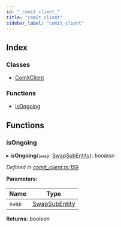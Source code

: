 ```yaml
---
id: "_comit_client_"
title: "comit_client"
sidebar_label: "comit_client"
---
```


## Index

### Classes

* [ComitClient](../classes/_comit_client_.comitclient.md)

### Functions

* [isOngoing](_comit_client_.md#isongoing)

## Functions

###  isOngoing

▸ **isOngoing**(`swap`: [SwapSubEntity](../interfaces/_cnd_cnd_.swapsubentity.md)): *boolean*

*Defined in [comit_client.ts:159](https://github.com/comit-network/comit-js-sdk/blob/701099a/src/comit_client.ts#L159)*

**Parameters:**

Name | Type |
------ | ------ |
`swap` | [SwapSubEntity](../interfaces/_cnd_cnd_.swapsubentity.md) |

**Returns:** *boolean*
